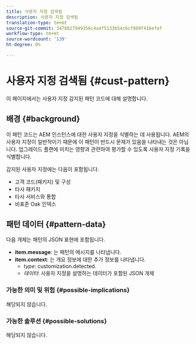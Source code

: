 ```yaml
---
title: 사용자 지정 검색됨
description: 사용자 지정 검색됨
translation-type: tm+mt
source-git-commit: 3478827949356c4a4f5133b54c6cf809f416efef
workflow-type: tm+mt
source-wordcount: '139'
ht-degree: 0%

---
```



# 사용자 지정 검색됨 {#cust-pattern}

이 페이지에서는 사용자 지정 감지된 패턴 코드에 대해 설명합니다.

## 배경 {#background}

이 패턴 코드는 AEM 인스턴스에 대한 사용자 지정을 식별하는 데 사용됩니다. AEM의 사용자 지정이 일반적이기 때문에 이 패턴이 반드시 문제가 있음을 나타내는 것은 아닙니다. 업그레이드 플랜에 미치는 영향과 관련하여 평가할 수 있도록 사용자 지정 기록을 식별합니다.

감지된 사용자 지정에는 다음이 포함됩니다.

* 고객 코드(패키지) 및 구성
* 타사 패키지
* 타사 서비스와 통합
* 비표준 Oak 인덱스

## 패턴 데이터 {#pattern-data}

다음 개체는 패턴의 JSON 표현에 포함됩니다.

* **item.message**: 는 패턴의 메시지를 나타냅니다.
* **item.context**: 는 개요 정보에 대한 추가 정보를 나타냅니다.
   * *type*: customization.detected.
   * *데이터*: 사용자 지정을 설명하는 데이터가 포함된 JSON 개체

### 가능한 의미 및 위험 {#possible-implications}

해당되지 않습니다.

### 가능한 솔루션  {#possible-solutions}

해당되지 않습니다.
